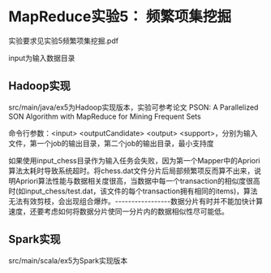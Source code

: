 # MapReduce实验5： 频繁项集挖掘
实验要求见实验5频繁项集挖掘.pdf

input为输入数据目录

## Hadoop实现
src/main/java/ex5为Hadoop实现版本，实验可参考论文 PSON: A Parallelized SON Algorithm with MapReduce for Mining Frequent Sets

命令行参数：\<input> \<outputCandidate> \<output> \<support>，分别为输入文件，第一个job的输出目录，第二个job的输出目录，最小支持度

如果使用input_chess目录作为输入任务会失败，因为第一个Mapper中的Apriori算法太耗时导致系统超时。将chess.dat文件分片后局部频繁项反而算不出来，说明Apriori算法性能与数据相关度很高，当数据中每一个transaction的相似度很高时(如input_chess/test.dat，该文件的每个transaction拥有相同的items)，算法无法有效剪枝，会出现组合爆炸。-----------------数据分片有时并不能加快计算速度，还要考虑如何将数据分片使同一分片内的数据相似性尽可能低。

## Spark实现
src/main/scala/ex5为Spark实现版本

